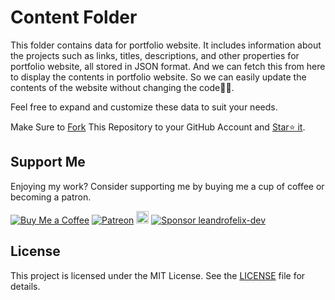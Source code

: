# Content Folder

This folder contains data for portfolio website. It includes information about the projects such as links, titles, descriptions, and other properties for portfolio website, all stored in JSON format.
And we can fetch this from here to display the contents in portfolio website. So we can easily update the contents of the website without changing the code✌🏻.

Feel free to expand and customize these data to suit your needs.

Make Sure to [Fork](https://github.com/leandrofelix-dev/portfolio/fork) This Repository to your GitHub Account and [Star⭐ it](https://github.com/leandrofelix-dev/portfolio/stargazers).

## Support Me

Enjoying my work? Consider supporting me by buying me a cup of coffee or becoming a patron.

[![Buy Me a Coffee](https://img.shields.io/badge/Buy%20Me%20a%20Coffee-Donate-orange?logo=buy-me-a-coffee&s=20)](https://www.buymeacoffee.com/muhammadfiaz)
[![Patreon](https://img.shields.io/badge/Patreon-Support-red?logo=patreon&s=20)](https://www.patreon.com/muhammad_fiaz)
<a href="https://ko-fi.com/muhammadfiaz"><img src="https://ko-fi.com/img/githubbutton_sm.svg" alt="Ko-fi" height="20"></a>
[![Sponsor leandrofelix-dev](https://img.shields.io/badge/Sponsor-muhammad--fiaz-brightgreen?logo=github)](https://github.com/sponsors/leandrofelix-dev)



## License

This project is licensed under the MIT License. See the [LICENSE](https://github.com/leandrofelix-dev/portfolio/blob/main/LICENSE.md) file for details.

